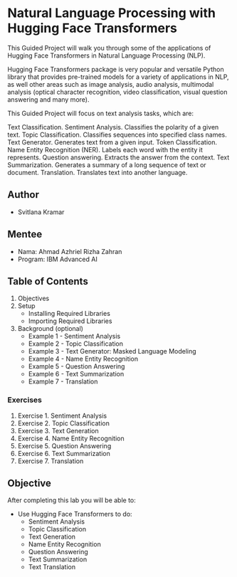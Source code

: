 # Natural Language Processing with Hugging Face Transformers

This Guided Project will walk you through some of the applications of Hugging Face Transformers in Natural Language Processing (NLP).

Hugging Face Transformers package is very popular and versatile Python library that provides pre-trained models for a variety of applications in NLP, as well other areas such as image analysis, audio analysis, multimodal analysis (optical character recognition, video classification, visual question answering and many more).

This Guided Project will focus on text analysis tasks, which are:

Text Classification.
Sentiment Analysis. Classifies the polarity of a given text.
Topic Classification. Classifies sequences into specified class names.
Text Generator. Generates text from a given input.
Token Classification.
Name Entity Recognition (NER). Labels each word with the entity it represents.
Question answering. Extracts the answer from the context.
Text Summarization. Generates a summary of a long sequence of text or document.
Translation. Translates text into another language.

## Author
- Svitlana Kramar

## Mentee
- Nama: Ahmad Azhriel Rizha Zahran
- Program: IBM Advanced AI

## Table of Contents
1. Objectives
2. Setup
    - Installing Required Libraries
    - Importing Required Libraries
3. Background (optional)
    - Example 1 - Sentiment Analysis
    - Example 2 - Topic Classification
    - Example 3 - Text Generator: Masked Language Modeling
    - Example 4 - Name Entity Recognition
    - Example 5 - Question Answering
    - Example 6 - Text Summarization
    - Example 7 - Translation
### Exercises

1. Exercise 1. Sentiment Analysis
2. Exercise 2. Topic Classification
3. Exercise 3. Text Generation
4. Exercise 4. Name Entity Recognition
5. Exercise 5. Question Answering
6. Exercise 6. Text Summarization
7. Exercise 7. Translation
  
## Objective
After completing this lab you will be able to:

- Use Hugging Face Transformers to do:
  - Sentiment Analysis
  - Topic Classification
  - Text Generation
  - Name Entity Recognition
  - Question Answering
  - Text Summarization
  - Text Translation

